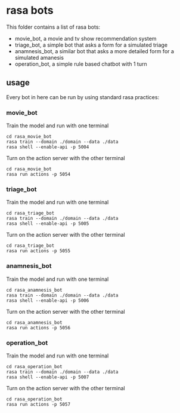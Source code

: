 # rasa bots

This folder contains a list of rasa bots:
- movie_bot, a movie and tv show recommendation system
- triage_bot, a simple bot that asks a form for a simulated triage
- anamnesis_bot, a similar bot that asks a more detailed form for a simulated amanesis
- operation_bot, a simple rule based chatbot with 1 turn

## usage
Every bot in here can be run by using standard rasa practices:

### movie_bot
Train the model and run with one terminal
```
cd rasa_movie_bot
rasa train --domain ./domain --data ./data
rasa shell --enable-api -p 5004
```
Turn on the action server with the other terminal
```
cd rasa_movie_bot
rasa run actions -p 5054
```
### triage_bot
Train the model and run with one terminal
```
cd rasa_triage_bot
rasa train --domain ./domain --data ./data
rasa shell --enable-api -p 5005
```
Turn on the action server with the other terminal
```
cd rasa_triage_bot
rasa run actions -p 5055
```
### anamnesis_bot
Train the model and run with one terminal
```
cd rasa_anamnesis_bot
rasa train --domain ./domain --data ./data
rasa shell --enable-api -p 5006
```
Turn on the action server with the other terminal
```
cd rasa_anamnesis_bot
rasa run actions -p 5056
```
### operation_bot
Train the model and run with one terminal
```
cd rasa_operation_bot
rasa train --domain ./domain --data ./data
rasa shell --enable-api -p 5007
```
Turn on the action server with the other terminal
```
cd rasa_operation_bot
rasa run actions -p 5057
```